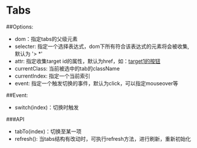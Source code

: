 Tabs
=================================

##Options:

* dom：指定tabs的父级元素
* selecter: 指定一个选择表达式，dom下所有符合该表达式的元素将会被收集,默认为 '> *'
* attr: 指定收集target id的属性，默认为href，如：<a href="#target1">target1的按钮</a>
* currentClass: 当前被选中的tab的className
* currentIndex: 指定一个当前索引
* event: 指定一个触发切换的事件，默认为click，可以指定mouseover等

##Event:

* switch(index)：切换时触发

###API

* tabTo(index)：切换至某一项
* refresh(): 当tabs结构有改动时，可执行refresh方法，进行刷新，重新初始化
